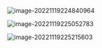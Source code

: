 ![image-20221119224840964](http://devyk.top/2022/202306111459721.png)



![image-20221119225052783](http://devyk.top/2022/202306111459108.png)

![image-20221119225215603](http://devyk.top/2022/202306111459416.png)



